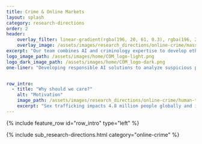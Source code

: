 ```yaml
---
title: Crime & Online Markets
layout: splash
category: research-directions
order: 2
header:
    overlay_filter: linear-gradient(rgba(196, 20, 61, 0.3), rgba(196, 20, 61, 0.7))
    overlay_image: /assets/images/research_directions/online-crime/massage_room.webp
excerpt: "Our team combines AI and criminology expertise to develop ethical, human-centered tools that detect and counteract sex trafficking. Driven by a commitment to responsible research, we aim to bridge technology gaps and support victims in Canada and beyond."
logo_image_path: /assets/images/home/COM_logo-light.png
logo_dark_image_path: /assets/images/home/COM_logo-dark.png
one-liner: "Developing responsible AI solutions to analyze suspicious patterns in online escort markets to generate evidence for equipping survivors and enabling justice." 


row_intro:
  - title: "Why should we care?"
    alt: "Motivation"
    image_path: /assets/images/research_directions/online-crime/human-trafficking.webp
    excerpt: "Sex trafficking impacts 4.8 million people globally and is a $99 billion USD industry that often operates undetected, including in Canada. Technology has become a critical tool for traffickers, enabling recruitment and exploitation while making these crimes harder to trace. However, innovative analytics can uncover hidden patterns, identify victims, and provide much-needed support to those impacted. Our interdisciplinary team of AI and criminology experts is dedicated to developing context-aware, human-centered solutions to tackle this issue responsibly. Through advanced techniques like data mining and anomaly detection, we are working to bring a data-driven approach to the fight against human trafficking in Canada."
---
```



{% include feature_row id="row_intro" type="left" %}


{% include sub_research-directions.html category="online-crime" %}